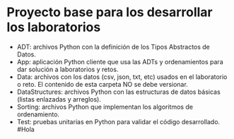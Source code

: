 # Proyecto base para los desarrollar los laboratorios

- ADT: archivos Python con la definición de los Tipos Abstractos de Datos.
- App: aplicación Python cliente que usa las ADTs y ordenamientos para dar solución a laboratorios y retos.
- Data: archivos con los datos (csv, json, txt, etc) usados en el laboratorio o reto. El contenido de esta carpeta NO se debe versionar.
- DataStructures: archivos Python con las estructuras de datos básicas (listas enlazadas y arreglos).
- Sorting: archivos Python que implementan los algoritmos de ordenamiento.
- Test: pruebas unitarias en Python para validar el código desarrollado.
  #Hola
